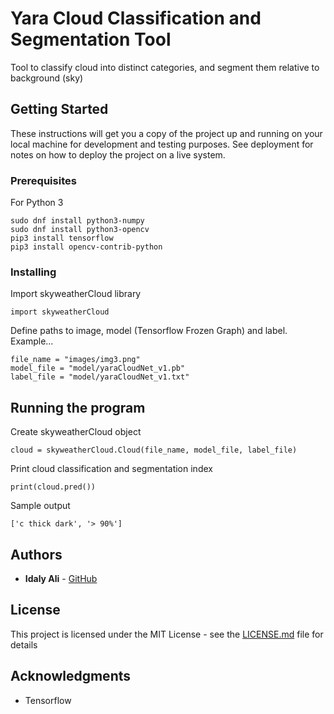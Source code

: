 # Yara Cloud Classification and Segmentation Tool

Tool to classify cloud into distinct categories, and segment them relative to background (sky)

## Getting Started

These instructions will get you a copy of the project up and running on your local machine for development and testing purposes. See deployment for notes on how to deploy the project on a live system.

### Prerequisites

For Python 3

```
sudo dnf install python3-numpy
sudo dnf install python3-opencv
pip3 install tensorflow
pip3 install opencv-contrib-python
```

### Installing

Import skyweatherCloud library

```
import skyweatherCloud
```

Define paths to image, model (Tensorflow Frozen Graph) and label. Example...

```
file_name = "images/img3.png"
model_file = "model/yaraCloudNet_v1.pb"
label_file = "model/yaraCloudNet_v1.txt"
```

## Running the program

Create skyweatherCloud object

```
cloud = skyweatherCloud.Cloud(file_name, model_file, label_file)
```

Print cloud classification and segmentation index

```
print(cloud.pred())

```
Sample output

```
['c thick dark', '> 90%']

```

## Authors

* **Idaly Ali** - [GitHub](https://github.com/ottermegazord)

## License

This project is licensed under the MIT License - see the [LICENSE.md](LICENSE.md) file for details

## Acknowledgments

* Tensorflow

